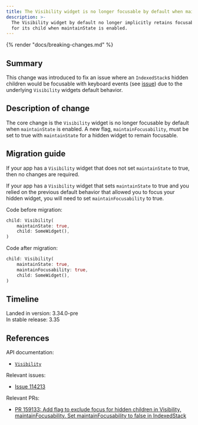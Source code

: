 ```yaml
---
title: The Visibility widget is no longer focusable by default when maintainState is enabled
description: >-
  The Visibility widget by default no longer implicitly retains focusability
  for its child when maintainState is enabled.
---
```


{% render "docs/breaking-changes.md" %}

## Summary
This change was introduced to fix an issue
where an `IndexedStack`s hidden children would be focusable with keyboard events
(see [issue](https://github.com/flutter/flutter/issues/114213))
due to the underlying `Visibility` widgets default behavior.

## Description of change
The core change is the `Visibility` widget is no longer focusable by default
when `maintainState` is enabled.
A new flag, `maintainFocusability`, must be set to true with `maintainState`
for a hidden widget to remain focusable.

## Migration guide
If your app has a `Visibility` widget that does not set `maintainState` to true,
then no changes are required.

If your app has a `Visibility` widget that sets `maintainState` to true
and you relied on the previous default behavior
that allowed you to focus your hidden widget,
you will need to set `maintainFocusability` to true.

Code before migration:

```dart
child: Visibility(
    maintainState: true,
    child: SomeWidget(),
)
```

Code after migration:

```dart
child: Visibility(
    maintainState: true,
    maintainFocusability: true,
    child: SomeWidget(),
)
```

## Timeline

Landed in version: 3.34.0-pre<br>
In stable release: 3.35

## References

API documentation:

* [`Visibility`]({{site.api}}/flutter/widgets/Visibility-class.html)

Relevant issues:

* [Issue 114213]({{site.repo.flutter}}/issues/114213)

Relevant PRs:

* [PR 159133: Add flag to exclude focus for hidden children in Visibility, maintainFocusability. Set maintainFocusability to false in IndexedStack]({{site.repo.flutter}}/pull/159133)
